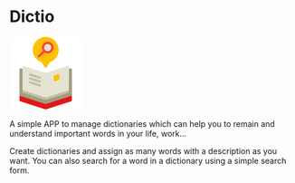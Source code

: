 # Dictio
<img src="static/img/dictionary.png" width="128px" height="128px">

A simple APP to manage dictionaries which can help you to remain and understand important words in your life, work...

Create dictionaries and assign as many words with a description as you want. You can also search for a word in a dictionary using a simple search form.
